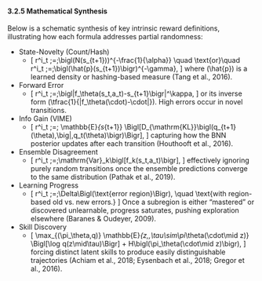 #### 3.2.5 Mathematical Synthesis

Below is a schematic synthesis of key intrinsic reward definitions, illustrating how each formula addresses partial randomness:
- State-Novelty (Count/Hash)
  - \[
      r^i_t \;=\;\bigl(N(s_{t+1}))^{-\frac{1}{\alpha}}
      \quad \text{or}\quad
      r^i_t \;=\;\bigl(\hat{p}(s_{t+1})\bigr)^{-\gamma},
    \]
    where \(\hat{p}\) is a learned density or hashing-based measure (Tang et al., 2016).
- Forward Error
  - \[
      r^i_t \;=\;\bigl\|f_\theta(s_t,a_t)-s_{t+1}\bigr\|^\kappa, 
    \]
    or its inverse form \(\tfrac{1}{\|f_\theta(\cdot)-\cdot\|}\). High errors occur in novel transitions.
- Info Gain (VIME)
  - \[
      r^i_t \;=\;
        \mathbb{E}_{s_{t+1}}
        \Bigl[D_{\mathrm{KL}}\bigl(q_{t+1}(\theta)\,\big\|\,q_t(\theta)\bigr)\Bigr],
    \]
    capturing how the BNN posterior updates after each transition (Houthooft et al., 2016).
- Ensemble Disagreement
  - \[
      r^i_t \;=\;\mathrm{Var}_k\bigl[f_k(s_t,a_t)\bigr],
    \]
    effectively ignoring purely random transitions once the ensemble predictions converge to the same distribution (Pathak et al., 2019).
- Learning Progress
  - \[
      r^i_t \;=\;\Delta\Bigl(\text{error region}\Bigr),
      \quad
      \text{with region-based old vs. new errors.}
    \]
    Once a subregion is either “mastered” or discovered unlearnable, progress saturates, pushing exploration elsewhere (Baranes & Oudeyer, 2009).
- Skill Discovery
  - \[
      \max_{(\pi_\theta,q)}
        \mathbb{E}_{z,\,\tau\sim\pi_\theta(\cdot\mid z)}
        \Bigl[\log q(z\mid\tau)\Bigr] + H\bigl(\pi_\theta(\cdot\mid z)\bigr),
    \]
  forcing distinct latent skills to produce easily distinguishable trajectories (Achiam et al., 2018; Eysenbach et al., 2018; Gregor et al., 2016).
